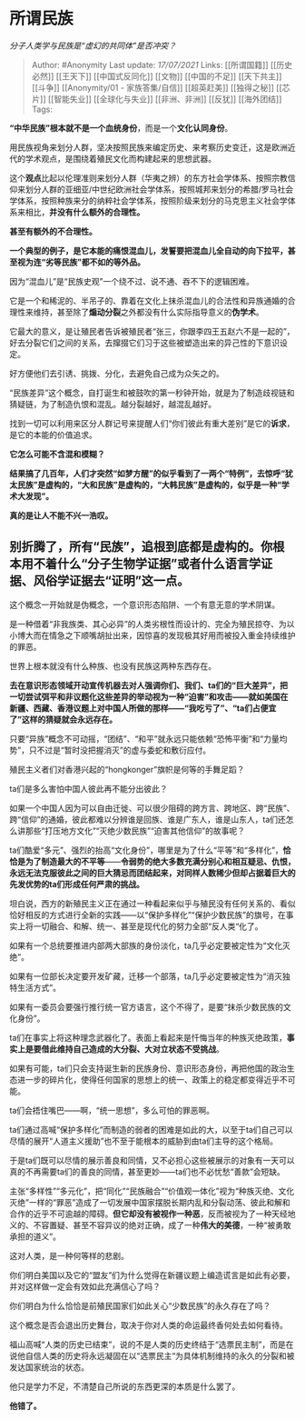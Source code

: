# 所谓民族
*分子人类学与民族是“虚幻的共同体”是否冲突？*


> Author: #Anonymity 
Last update: *17/07/2021* 
Links: [[所谓国籍]] [[历史必然]] [[王天下]] [[中国式反同化]] [[文物]] [[中国的不足]] [[天下共主]] [[斗争]] [[Anonymity/01 - 家族答集/自信]] [[超英赶美]] [[独得之秘]] [[芯片]] [[智能失业]] [[全球化与失业]] [[非洲、非洲]] [[反犹]] [[海外团结]]
Tags:      

**“中华民族”根本就不是一个血统身份**，而是一个**文化认同身份**。

用民族视角来划分人群，坚决按照民族来编定历史、来考察历史变迁，这是欧洲近代的学术观点，是围绕着殖民文化而构建起来的思想武器。

这个**观点**比起以伦理准则来划分人群（华夷之辨）的东方社会学体系、按照宗教信仰来划分人群的亚细亚/中世纪欧洲社会学体系，按照城邦来划分的希腊/罗马社会学体系，按照种族来分的纳粹社会学体系，按照阶级来划分的马克思主义社会学体系来相比，**并没有什么额外的合理性。**

**甚至有额外的不合理性。**

**一个典型的例子，是它本能的痛恨混血儿，发誓要把混血儿全自动的向下拉平，甚至视为连“劣等民族”都不如的等外品。**

因为“混血儿”是“民族史观”一个绕不过、说不通、吞不下的逻辑困难。

它是一个和稀泥的、半吊子的、靠着在文化上抹杀混血儿的合法性和异族通婚的合理性来维持，甚至除了**煽动分裂**之外都没有什么实际指导意义的**伪学术**。

它最大的意义，是让殖民者告诉被殖民者“张三，你跟李四王五赵六不是一起的”，好去分裂它们之间的关系，去撺掇它们习于这些被塑造出来的异己性的下意识设定。

好方便他们去引诱、挑拨、分化，去避免自己成为众矢之的。

“民族差异”这个概念，自打诞生和被鼓吹的第一秒钟开始，就是为了制造歧视链和猜疑链，为了制造仇恨和混乱。越分裂越好，越混乱越好。

找到一切可以利用来区分人群记号来提醒人们“你们彼此有重大差别”是它的**诉求**，是它的本能的价值追求。

**它怎么可能不含混和模糊？**

**结果搞了几百年，人们才突然“如梦方醒”的似乎看到了一两个“特例”，去惊呼“犹太民族”是虚构的，“大和民族”是虚构的，“大韩民族”是虚构的，似乎是一种“学术大发现”。**

**真的是让人不能不兴一浩叹。**

## **别折腾了，所有“民族”，追根到底都是虚构的。你根本用不着什么“分子生物学证据”或者什么语言学证据、风俗学证据去“证明”这一点。**

这个概念一开始就是伪概念，一个意识形态陷阱、一个有意无意的学术阴谋。

是一种借着“非我族类、其心必异”的人类劣根性而设计的、完全为殖民掠夺、为以小博大而在情急之下顺嘴胡扯出来，因惊喜的发现极其好用而被投入重金持续维护的罪恶。

世界上根本就没有什么种族、也没有民族这两种东西存在。

**去在意识形态领域开动宣传机器去对人强调你们、我们、ta们的“巨大差异”，把一切尝试弭平和非议题化这些差异的举动视为一种“迫害”和攻击——就如美国在新疆、西藏、香港议题上对中国人所做的那样——“我吃亏了”、“ta们占便宜了”这样的猜疑就会永远存在。**

只要“异族”概念不可动摇，“团结”、“和平”就永远只能依赖“恐怖平衡”和“力量均势”，只不过是“暂时没把握消灭”的虚与委蛇和敷衍应付。

殖民主义者们对香港兴起的“hongkonger”旗帜是何等的手舞足蹈？

ta们是多么害怕中国人彼此再不能分出彼此？

如果一个中国人因为可以自由迁徙、可以很少阻碍的跨方言、跨地区、跨“民族”、跨“信仰”的通婚，彼此都难以分辨谁是回族、谁是广东人，谁是山东人，ta们还怎么讲那些“打压地方文化”“灭绝少数民族”“迫害其他信仰”的故事呢？

ta们酷爱“多元”、强烈的抬高“文化身份”，哪里是为了什么“平等”和“多样化”，**恰恰是为了制造最大的不平等**——**令弱势的绝大多数充满分别心和相互疑忌、仇恨，永远无法克服彼此之间的巨大猜忌而团结起来，对同样人数稀少但却占据着巨大的先发优势的ta们形成任何严肃的挑战。**

坦白说，西方的新殖民主义正在通过一种看起来似乎与殖民没有任何关系的、看似恰好相反的方式进行全新的实践——以“保护多样化”“保护少数民族”的旗号，在事实上将一切融合、和解、统一、甚至是现代化的努力全部“反人类“化了。

如果有一个总统要推进内部两大部族的身份淡化，ta几乎必定要被定性为“文化灭绝”。

如果有一位部长决定要开发矿藏，迁移一个部落，ta几乎必定要被定性为“消灭独特生活方式”。

如果有一委员会要强行推行统一官方语言，这个不得了，是要“抹杀少数民族的文化身份”。

ta们在事实上将这种理念武器化了。表面上看起来是忏悔当年的种族灭绝政策，**事实上是要借此维持自己造成的大分裂、大对立状态不受挑战**。

如果有可能，ta们只会支持诞生新的民族身份、意识形态身份，再把他国的政治生态进一步的碎片化，使得任何国家的思想上的统一、政策上的稳定都变得近乎不可能。

ta们会捂住嘴巴——啊，“统一思想”，多么可怕的罪恶啊。

ta们通过高喊“保护多样化”而制造的弱者的困难是如此的大，以至于ta们自己可以尽情的展开“人道主义援助”也不至于能根本的威胁到由ta们主导的这个格局。

于是ta们既可以尽情的展示善良和同情，又不必担心这些被展示的对象有一天可以真的不再需要ta们的善良的同情，甚至更妙——ta们也不必忧愁“善款”会短缺。

主张“多样性”“多元化”，把“同化”“民族融合”“价值观一体化”视为“种族灭绝、文化灭绝”一样的“罪恶”造成了一切发展中国家摆脱长期内乱和分裂动荡、彼此和解和合作的近乎不可逾越的障碍。**但它却没有被视作一种恶**，反而被视为了一种天经地义的、不容置疑、甚至不容异议的绝对正确，成了一种**伟大的美德**，一种“被勇敢承担的道义”。

这对人类，是一种何等样的悲剧。

你们明白美国以及它的“盟友”们为什么觉得在新疆议题上编造谎言是如此有必要，并对这样做一定会有效如此充满信心了吗？

你们明白为什么恰恰是前殖民国家们如此关心“少数民族”的永久存在了吗？

这个概念是否会退出历史舞台，取决于你对人类的命运最终香何处去如何看待。

福山高喊“人类的历史已结束”，说的不是人类的历史终结于“选票民主制”，而是在说他自信人类的历史将永远凝固在以“选票民主“为具体机制维持的永久的分裂和被发达国家统治的状态。

他只是学力不足，不清楚自己所说的东西更深的本质是什么罢了。


**他错了。**